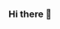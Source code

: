### Hi there 👋

<!--
**mahresia/mahresia** is a ✨ _special_ ✨ repository because its `README.md` (this file) appears on your GitHub profile.

Here are some ideas to get you started:

- 🔭 I’m currently working on ... nothing
- 🌱 I’m currently learning ... something written by jojo moyes ;)
- 👯 I’m looking to collaborate on ...
- 🤔 I’m looking for help with ...
- 💬 Ask me about ... books
- 📫 How to reach me: ... on my ig: @kaudnick
- 😄 Pronouns: ... she/her
- ⚡ Fun fact: ... 7 b´s
-->
